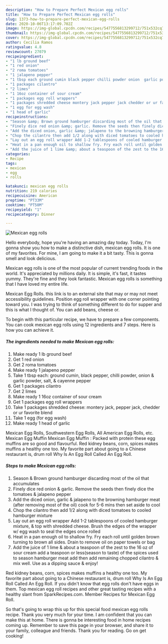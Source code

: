 ```yaml
---
description: "How to Prepare Perfect Mexican egg rolls"
title: "How to Prepare Perfect Mexican egg rolls"
slug: 1373-how-to-prepare-perfect-mexican-egg-rolls
date: 2020-10-06T13:17:09.702Z
image: https://img-global.cpcdn.com/recipes/5477556813299712/751x532cq70/mexican-egg-rolls-recipe-main-photo.jpg
thumbnail: https://img-global.cpcdn.com/recipes/5477556813299712/751x532cq70/mexican-egg-rolls-recipe-main-photo.jpg
cover: https://img-global.cpcdn.com/recipes/5477556813299712/751x532cq70/mexican-egg-rolls-recipe-main-photo.jpg
author: Cecilia Ramos
ratingvalue: 4.8
reviewcount: 27079
recipeingredient:
- "1 lb ground beef"
- "1 red onion"
- "2 roma tomatoes"
- "1 jalapeno pepper"
- "1 tbsp each ground cumin black pepper chilli powder onion  garlic powder salt  cayenne pepper"
- "1 packages cilantro"
- "2 limes"
- "1 16oz container of sour cream"
- "1 packages egg roll wrappers"
- "1 packages shredded cheese montery jack pepper jack chedder or ur favorite blend"
- "1 egg for egg wash"
- "1 head of garlic"
recipeinstructions:
- "Season &amp; Brown ground hamburger discarding most of the oil that accumulates"
- "Finely dice red onion &amp; garlic. Remove the seeds then finely dice the tomatoes &amp; jalapeno pepper"
- "Add the diced onion, garlic &amp; jalapeno to the browning hamburger meat (after removing most of the oil) cook for 5-6 mins then set aside to cool"
- "Chop the cilantro then add 1/2 along with diced tomatoes to cooled hamburger mixture"
- "Lay out an egg roll wrapper Add 1-2 tablespoons of cooled hamburger mixture, &amp; top with shredded cheese. Brush the edges of the wrapper w/ egg wash to seal the edges once rolled"
- "Heat in a pan enough oil to shallow fry. Fry each roll until golden brown turning to brown all sides. Drain to remove oil on paper towels or bag"
- "Add the juice of 1 lime &amp; about a teaspoon of the zest to the 16 oz of sour cream add a teaspoon or less(season to taste) of the spices used to season hamburger meat add then add remaining chopped cilantro &amp; mix well. Use as a dipping sauce &amp; enjoy!"
categories:
- Recipe
tags:
- mexican
- egg
- rolls

katakunci: mexican egg rolls 
nutrition: 219 calories
recipecuisine: American
preptime: "PT33M"
cooktime: "PT50M"
recipeyield: "1"
recipecategory: Dinner

---
```



![Mexican egg rolls](https://img-global.cpcdn.com/recipes/5477556813299712/751x532cq70/mexican-egg-rolls-recipe-main-photo.jpg)

Hello everybody, hope you're having an amazing day today. Today, I'm gonna show you how to make a distinctive dish, mexican egg rolls. It is one of my favorites. For mine, I am going to make it a bit tasty. This is gonna smell and look delicious.

Mexican egg rolls is one of the most popular of current trending foods in the world. It's appreciated by millions daily. It is simple, it's fast, it tastes yummy. They're fine and they look fantastic. Mexican egg rolls is something that I have loved my entire life.

Mexican Egg Rolls. this link is to an external site that may or may not meet accessibility guidelines. Position egg roll wrapper with one corner pointing toward you. I was trying to think of something different to do for supper and this is what I thought of. You can add beans, cheese or.


To begin with this particular recipe, we have to prepare a few components. You can cook mexican egg rolls using 12 ingredients and 7 steps. Here is how you can achieve it.

<!--inarticleads1-->

##### The ingredients needed to make Mexican egg rolls:

1. Make ready 1 lb ground beef
1. Get 1 red onion
1. Get 2 roma tomatoes
1. Make ready 1 jalapeno pepper
1. Take 1 tbsp each: ground cumin, black pepper, chilli powder, onion &amp; garlic powder, salt, &amp; cayenne pepper
1. Get 1 packages cilantro
1. Get 2 limes
1. Make ready 1 16oz container of sour cream
1. Get 1 packages egg roll wrappers
1. Take 1 packages shredded cheese: montery jack, pepper jack, chedder or ur favorite blend
1. Take 1 egg (for egg wash)
1. Make ready 1 head of garlic


Mexican Egg Rolls, Southwestern Egg Rolls, All American Egg Rolls, etc. Mexican Egg Muffin Mexican Egg Muffin : Packed with protein these egg muffins are so good and flavourful. Red kidney beans, corn, spices makes muffins a healthy one too. My favorite part about going to a Chinese restaurant is, drum roll Why Is An Egg Roll Called An Egg Roll. 

<!--inarticleads2-->

##### Steps to make Mexican egg rolls:

1. Season &amp; Brown ground hamburger discarding most of the oil that accumulates
1. Finely dice red onion &amp; garlic. Remove the seeds then finely dice the tomatoes &amp; jalapeno pepper
1. Add the diced onion, garlic &amp; jalapeno to the browning hamburger meat (after removing most of the oil) cook for 5-6 mins then set aside to cool
1. Chop the cilantro then add 1/2 along with diced tomatoes to cooled hamburger mixture
1. Lay out an egg roll wrapper Add 1-2 tablespoons of cooled hamburger mixture, &amp; top with shredded cheese. Brush the edges of the wrapper w/ egg wash to seal the edges once rolled
1. Heat in a pan enough oil to shallow fry. Fry each roll until golden brown turning to brown all sides. Drain to remove oil on paper towels or bag
1. Add the juice of 1 lime &amp; about a teaspoon of the zest to the 16 oz of sour cream add a teaspoon or less(season to taste) of the spices used to season hamburger meat add then add remaining chopped cilantro &amp; mix well. Use as a dipping sauce &amp; enjoy!


Red kidney beans, corn, spices makes muffins a healthy one too. My favorite part about going to a Chinese restaurant is, drum roll Why Is An Egg Roll Called An Egg Roll. If you didn&#39;t know that egg rolls don&#39;t have eggs in them. Top mexican egg roll recipes and other great tasting recipes with a healthy slant from SparkRecipes.com. Member Recipes for Mexican Egg Roll. 

So that's going to wrap this up for this special food mexican egg rolls recipe. Thank you very much for your time. I am confident that you can make this at home. There is gonna be interesting food in home recipes coming up. Remember to save this page in your browser, and share it to your family, colleague and friends. Thank you for reading. Go on get cooking!
